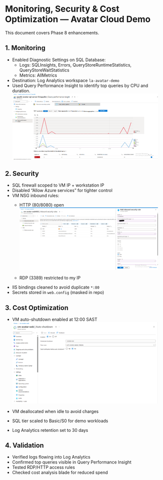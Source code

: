 # Monitoring, Security & Cost Optimization — Avatar Cloud Demo

This document covers Phase 8 enhancements.

## 1. Monitoring
- Enabled Diagnostic Settings on SQL Database:
  - Logs: SQLInsights, Errors, QueryStoreRuntimeStatistics, QueryStoreWaitStatistics
  - Metrics: AllMetrics
- Destination: Log Analytics workspace `la-avatar-demo`
- Used Query Performance Insight to identify top queries by CPU and duration.
![Query Performance Insight](../diagrams/query_insight.png)

## 2. Security
- SQL firewall scoped to VM IP + workstation IP
- Disabled “Allow Azure services” for tighter control
- VM NSG inbound rules:
  - HTTP (80/8080) open
  ![VM NSG](../diagrams/por80_add_via_gui.png)

  - RDP (3389) restricted to my IP
- IIS bindings cleaned to avoid duplicate `*:80`
- Secrets stored in `web.config` (masked in repo)

## 3. Cost Optimization
- VM auto-shutdown enabled at 12:00 SAST
![VM Auto shutdown](../diagrams/Auto_shut.png)

- VM deallocated when idle to avoid charges
- SQL tier scaled to Basic/S0 for demo workloads
- Log Analytics retention set to 30 days

## 4. Validation
- Verified logs flowing into Log Analytics
- Confirmed top queries visible in Query Performance Insight
- Tested RDP/HTTP access rules
- Checked cost analysis blade for reduced spend

